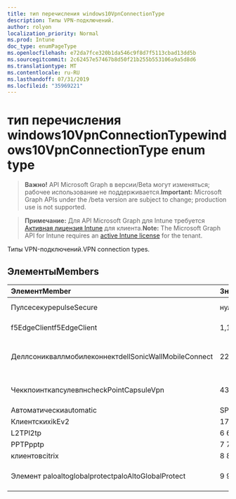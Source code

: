 ```yaml
---
title: тип перечисления windows10VpnConnectionType
description: Типы VPN-подключений.
author: rolyon
localization_priority: Normal
ms.prod: Intune
doc_type: enumPageType
ms.openlocfilehash: e72da7fce320b1da546c9f8d7f5113cbad13dd5b
ms.sourcegitcommit: 2c62457e57467b8d50f21b255b553106a9a5d8d6
ms.translationtype: MT
ms.contentlocale: ru-RU
ms.lasthandoff: 07/31/2019
ms.locfileid: "35969221"
---
```

# <a name="windows10vpnconnectiontype-enum-type"></a><span data-ttu-id="3fca3-103">тип перечисления windows10VpnConnectionType</span><span class="sxs-lookup"><span data-stu-id="3fca3-103">windows10VpnConnectionType enum type</span></span>

> <span data-ttu-id="3fca3-104">**Важно!** API Microsoft Graph в версии/Beta могут изменяться; рабочее использование не поддерживается.</span><span class="sxs-lookup"><span data-stu-id="3fca3-104">**Important:** Microsoft Graph APIs under the /beta version are subject to change; production use is not supported.</span></span>

> <span data-ttu-id="3fca3-105">**Примечание:** Для API Microsoft Graph для Intune требуется [Активная лицензия Intune](https://go.microsoft.com/fwlink/?linkid=839381) для клиента.</span><span class="sxs-lookup"><span data-stu-id="3fca3-105">**Note:** The Microsoft Graph API for Intune requires an [active Intune license](https://go.microsoft.com/fwlink/?linkid=839381) for the tenant.</span></span>

<span data-ttu-id="3fca3-106">Типы VPN-подключений.</span><span class="sxs-lookup"><span data-stu-id="3fca3-106">VPN connection types.</span></span>

## <a name="members"></a><span data-ttu-id="3fca3-107">Элементы</span><span class="sxs-lookup"><span data-stu-id="3fca3-107">Members</span></span>
|<span data-ttu-id="3fca3-108">Элемент</span><span class="sxs-lookup"><span data-stu-id="3fca3-108">Member</span></span>|<span data-ttu-id="3fca3-109">Значение</span><span class="sxs-lookup"><span data-stu-id="3fca3-109">Value</span></span>|<span data-ttu-id="3fca3-110">Описание</span><span class="sxs-lookup"><span data-stu-id="3fca3-110">Description</span></span>|
|:---|:---|:---|
|<span data-ttu-id="3fca3-111">Пулсесекуре</span><span class="sxs-lookup"><span data-stu-id="3fca3-111">pulseSecure</span></span>|<span data-ttu-id="3fca3-112">нуль</span><span class="sxs-lookup"><span data-stu-id="3fca3-112">0</span></span>|<span data-ttu-id="3fca3-113">Безопасный импульс.</span><span class="sxs-lookup"><span data-stu-id="3fca3-113">Pulse Secure.</span></span>|
|<span data-ttu-id="3fca3-114">f5EdgeClient</span><span class="sxs-lookup"><span data-stu-id="3fca3-114">f5EdgeClient</span></span>|<span data-ttu-id="3fca3-115">1,1</span><span class="sxs-lookup"><span data-stu-id="3fca3-115">1</span></span>|<span data-ttu-id="3fca3-116">Пограничный клиент F5.</span><span class="sxs-lookup"><span data-stu-id="3fca3-116">F5 Edge Client.</span></span>|
|<span data-ttu-id="3fca3-117">Деллсоникваллмобилеконнект</span><span class="sxs-lookup"><span data-stu-id="3fca3-117">dellSonicWallMobileConnect</span></span>|<span data-ttu-id="3fca3-118">2</span><span class="sxs-lookup"><span data-stu-id="3fca3-118">2</span></span>|<span data-ttu-id="3fca3-119">Мобильное подключение Dell Сониквалл.</span><span class="sxs-lookup"><span data-stu-id="3fca3-119">Dell SonicWALL Mobile Connection.</span></span>|
|<span data-ttu-id="3fca3-120">Чеккпоинткапсулевпн</span><span class="sxs-lookup"><span data-stu-id="3fca3-120">checkPointCapsuleVpn</span></span>|<span data-ttu-id="3fca3-121">4</span><span class="sxs-lookup"><span data-stu-id="3fca3-121">3</span></span>|<span data-ttu-id="3fca3-122">Проверка покапсулы VPN.</span><span class="sxs-lookup"><span data-stu-id="3fca3-122">Check Point Capsule VPN.</span></span>|
|<span data-ttu-id="3fca3-123">Автоматически</span><span class="sxs-lookup"><span data-stu-id="3fca3-123">automatic</span></span>|<span data-ttu-id="3fca3-124">SP4</span><span class="sxs-lookup"><span data-stu-id="3fca3-124">4</span></span>|<span data-ttu-id="3fca3-125">Автоматически.</span><span class="sxs-lookup"><span data-stu-id="3fca3-125">Automatic.</span></span>|
|<span data-ttu-id="3fca3-126">Клиентских</span><span class="sxs-lookup"><span data-stu-id="3fca3-126">ikEv2</span></span>|<span data-ttu-id="3fca3-127">17:00</span><span class="sxs-lookup"><span data-stu-id="3fca3-127">5</span></span>|<span data-ttu-id="3fca3-128">Клиентских.</span><span class="sxs-lookup"><span data-stu-id="3fca3-128">IKEv2.</span></span>|
|<span data-ttu-id="3fca3-129">L2TP</span><span class="sxs-lookup"><span data-stu-id="3fca3-129">l2tp</span></span>|<span data-ttu-id="3fca3-130">6 </span><span class="sxs-lookup"><span data-stu-id="3fca3-130">6</span></span>|<span data-ttu-id="3fca3-131">L2TP.</span><span class="sxs-lookup"><span data-stu-id="3fca3-131">L2TP.</span></span>|
|<span data-ttu-id="3fca3-132">PPTP</span><span class="sxs-lookup"><span data-stu-id="3fca3-132">pptp</span></span>|<span data-ttu-id="3fca3-133">7 </span><span class="sxs-lookup"><span data-stu-id="3fca3-133">7</span></span>|<span data-ttu-id="3fca3-134">PPTP.</span><span class="sxs-lookup"><span data-stu-id="3fca3-134">PPTP.</span></span>|
|<span data-ttu-id="3fca3-135">клиентов</span><span class="sxs-lookup"><span data-stu-id="3fca3-135">citrix</span></span>|<span data-ttu-id="3fca3-136">8 </span><span class="sxs-lookup"><span data-stu-id="3fca3-136">8</span></span>|<span data-ttu-id="3fca3-137">Клиентов.</span><span class="sxs-lookup"><span data-stu-id="3fca3-137">Citrix.</span></span>|
|<span data-ttu-id="3fca3-138">Элемент paloaltoglobalprotect</span><span class="sxs-lookup"><span data-stu-id="3fca3-138">paloAltoGlobalProtect</span></span>|<span data-ttu-id="3fca3-139">9 </span><span class="sxs-lookup"><span data-stu-id="3fca3-139">9</span></span>|<span data-ttu-id="3fca3-140">Palo Alto сети Глобалпротект.</span><span class="sxs-lookup"><span data-stu-id="3fca3-140">Palo Alto Networks GlobalProtect.</span></span>|





